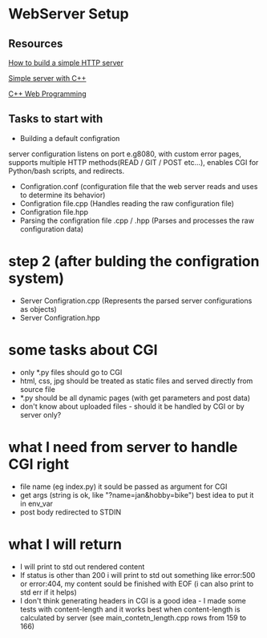 # WebServer Setup
## Resources 

[How to build a simple HTTP server](https://medium.com/from-the-scratch/http-server-what-do-you-need-to-know-to-build-a-simple-http-server-from-scratch-d1ef8945e4fa)

[Simple server with C++](https://ncona.com/2019/04/building-a-simple-server-with-cpp/)

[C++ Web Programming](https://www.tutorialspoint.com/cplusplus/cpp_web_programming.htm)

## Tasks to start with 
* Building a default configration 
</p>server configuration listens on port e.g8080, with custom error pages, supports multiple HTTP methods(READ / GIT / POST etc...), enables CGI for Python/bash scripts, and redirects.</p>

* Configration.conf  (configuration file that the web server reads and uses to determine its behavior)
* Configration file.cpp (Handles reading the raw configuration file)
* Configration file.hpp
* Parsing the configration file .cpp / .hpp (Parses and processes the raw configuration data)

# step 2 (after bulding the configration system)
* Server Configration.cpp (Represents the parsed server configurations as objects)
* Server Configration.hpp

# some tasks about CGI
* only *.py files should go to CGI
* html, css, jpg should be treated as static files and served directly from source file
* *.py should be all dynamic pages (with get parameters and post data)
* don't know about uploaded files - should it be handled by CGI or by server only?

# what I need from server to handle CGI right
* file name (eg index.py) it sould be passed as argument for CGI
* get args (string is ok, like "?name=jan&hobby=bike") best idea to put it in env_var
* post body redirected to STDIN

# what I will return
* I will print to std out rendered content
* If status is other than 200 i will print to std out something like error:500 or error:404, my content sould be finished with EOF (i can also print to std err if it helps)
* I don't think generating headers in  CGI is a good idea - I made some tests with content-length and it works best when content-length is calculated by server (see main_contetn_length.cpp rows from 159 to 166)
